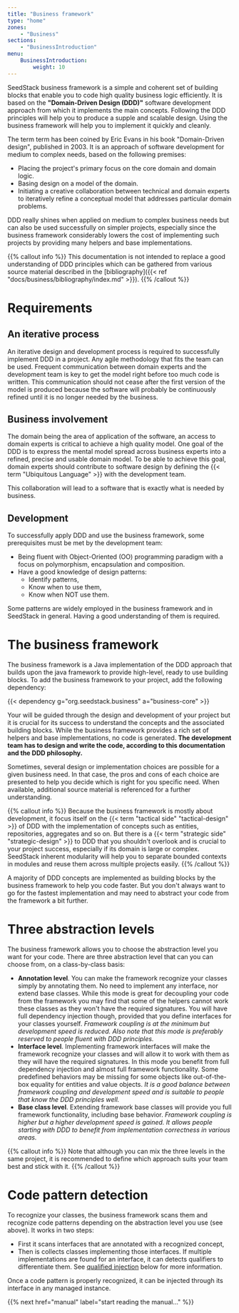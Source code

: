 ```yaml
---
title: "Business framework"
type: "home"
zones:
    - "Business"
sections:
    - "BusinessIntroduction"
menu:
    BusinessIntroduction:
        weight: 10
---
```


SeedStack business framework is a simple and coherent set of building blocks that enable you to code high quality business 
logic efficiently. It is based on the **"Domain-Driven Design (DDD)"** software development approach from which it implements
the main concepts. Following the DDD principles will help you to produce a supple and scalable design. Using the business
framework will help you to implement it quickly and cleanly.<!--more-->

The term term has been coined by Eric Evans in his book "Domain-Driven design", published in 2003. It is an approach of
software development for medium to complex needs, based on the following premises:

* Placing the project's primary focus on the core domain and domain logic.
* Basing design on a model of the domain.
* Initiating a creative collaboration between technical and domain experts to iteratively refine a conceptual model that 
addresses particular domain problems.

DDD really shines when applied on medium to complex business needs but can also be used successfully on simpler projects, 
especially since the business framework considerably lowers the cost of implementing such projects by providing many 
helpers and base implementations.

{{% callout info %}}
This documentation is not intended to replace a good understanding of DDD principles which can be gathered from various
source material described in the [bibliography]({{< ref "docs/business/bibliography/index.md" >}}).
{{% /callout %}}

# Requirements

## An iterative process

An iterative design and development process is required to successfully implement DDD in a project. Any agile methodology
that fits the team can be used. Frequent communication between domain experts and the development team is key to get
the model right before too much code is written. This communication should not cease after the first version of the model
is produced because the software will probably be continuously refined until it is no longer needed by the business.

## Business involvement

The domain being the area of application of the software, an access to domain experts is critical to achieve a high quality
model. One goal of the DDD is to express the mental model spread across business experts into a refined, precise and
usable domain model. To be able to achieve this goal, domain experts should contribute to software design by defining
the {{< term "Ubiquitous Language" >}} with the development team.

This collaboration will lead to a software that is exactly what is needed by business.

## Development

To successfully apply DDD and use the business framework, some prerequisites must be met by the development team:

* Being fluent with Object-Oriented (OO) programming paradigm with a focus on polymorphism, encapsulation and composition.
* Have a good knowledge of design patterns:
    * Identify patterns,
    * Know when to use them,
    * Know when NOT use them.

Some patterns are widely employed in the business framework and in SeedStack in general. Having a good understanding of
them is required.

# The business framework

The business framework is a Java implementation of the DDD approach that builds upon the java framework to provide 
high-level, ready to use building blocks. To add the business framework to your project, add the following dependency:

{{< dependency g="org.seedstack.business" a="business-core" >}}

Your will be guided through the design and development of your project but it is crucial for its success to understand the 
concepts and the associated building blocks. While the business framework provides a rich set of helpers and base 
implementations, no code is generated. **The development team has to design and write the code, according to this 
documentation and the DDD philosophy.**

Sometimes, several design or implementation choices are possible for a given business need. In that case, the pros 
and cons of each choice are presented to help you decide which is right for you specific need. When available, additional 
source material is referenced for a further understanding.

{{% callout info %}}
Because the business framework is mostly about development, it focus itself on the {{< term "tactical side" "tactical-design" >}} 
of DDD with the implementation of concepts such as entities, repositories, aggregates and so on. But there is a 
{{< term "strategic side" "strategic-design" >}} to DDD that you shouldn't overlook and is crucial to your project success, 
especially if its domain is large or complex. SeedStack inherent modularity will help you to separate bounded contexts 
in modules and reuse them across multiple projects easily.
{{% /callout %}}

A majority of DDD concepts are implemented as building blocks by the business framework to help you code faster. But you
don't always want to go for the fastest implementation and may need to abstract your code from the framework a bit further.

# Three abstraction levels

The business framework allows you to choose the abstraction level you want for your code. There are three abstraction
level that can you can choose from, on a class-by-class basis:

* **Annotation level**. You can make the framework recognize your classes simply by annotating them. No need to implement any
interface, nor extend base classes. While this mode is great for decoupling your code from the framework you may find that
some of the helpers cannot work these classes as they won't have the required signatures. You will have full dependency
injection though, provided that you define interfaces for your classes yourself. *Framework coupling is at the minimum
but development speed is reduced. Also note that this mode is preferably reserved to people fluent with DDD principles.*
* **Interface level**. Implementing framework interfaces will make the framework recognize your classes and will allow
it to work with them as they will have the required signatures. In this mode you benefit from full dependency injection
and almost full framework functionality. Some predefined behaviors may be missing for some objects like out-of-the-box
equality for entities and value objects. *It is a good balance between framework coupling and development speed and is
suitable to people that know the DDD principles well.*
* **Base class level**. Extending framework base classes will provide you full framework functionality, including base
behavior. *Framework coupling is higher but a higher development speed is gained. It allows people starting with DDD to
benefit from implementation correctness in various areas.*

{{% callout info %}}
Note that although you can mix the three levels in the same project, it is recommended to define which approach suits
your team best and stick with it.
{{% /callout %}}

# Code pattern detection

To recognize your classes, the business framework scans them and recognize code patterns depending on the abstraction
level you use (see above). It works in two steps:

* First it scans interfaces that are annotated with a recognized concept,
* Then is collects classes implementing those interfaces. If multiple implementations are found for an interface, it
can detects qualifiers to differentiate them. See [qualified injection](#qualified-injection) below for more information.

Once a code pattern is properly recognized, it can be injected through its interface in any managed instance.

{{% next href="manual" label="start reading the manual..." %}}
